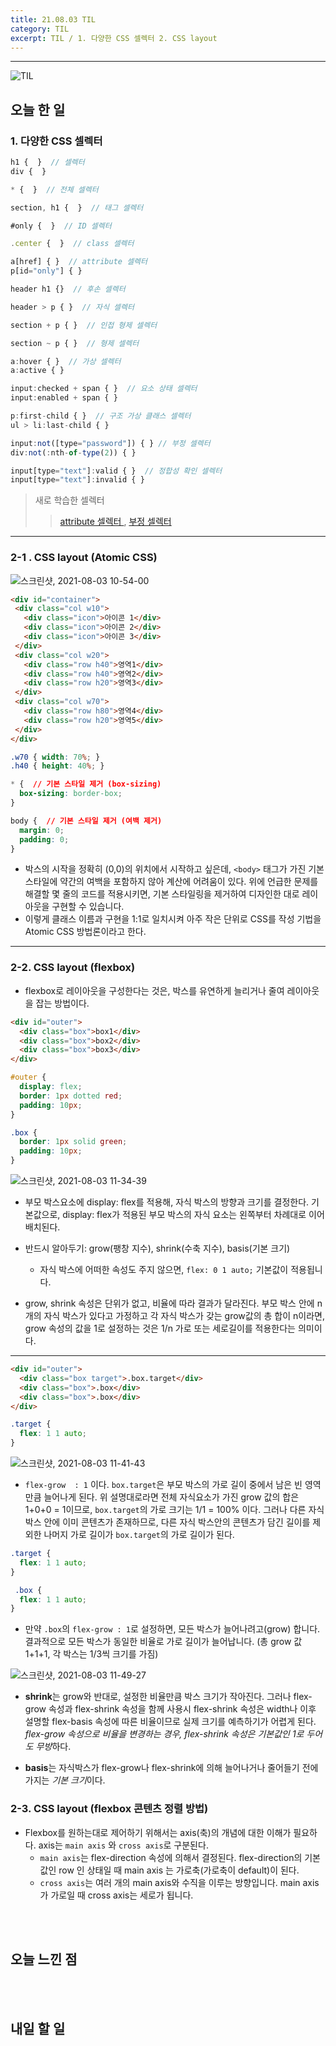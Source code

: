 ```yaml
---
title: 21.08.03 TIL
category: TIL
excerpt: TIL / 1. 다양한 CSS 셀렉터 2. CSS layout
---
```


---

![TIL](https://user-images.githubusercontent.com/83164003/127775612-7464075f-89e7-478e-82ee-dc1c2710a125.jpeg)
## 오늘 한 일
### 1. 다양한 CSS 셀렉터
  ```javascript
h1 {  }  // 셀렉터
div {  }  

* {  }  // 전체 셀렉터

section, h1 {  }  // 태그 셀렉터

#only {  }  // ID 셀렉터

.center {  }  // class 셀렉터

a[href] { }  // attribute 셀렉터
p[id="only"] { }

header h1 {}  // 후손 셀렉터

header > p { }  // 자식 셀렉터

section + p { }  // 인접 형제 셀렉터

section ~ p { }  // 형제 셀렉터

a:hover { }  // 가상 셀렉터
a:active { }

input:checked + span { }  // 요소 상태 셀렉터
input:enabled + span { }

p:first-child { }  // 구조 가상 클래스 셀렉터
ul > li:last-child { }

input:not([type="password"]) { } // 부정 셀렉터
div:not(:nth-of-type(2)) { }

input[type="text"]:valid { }  // 정합성 확인 셀렉터
input[type="text"]:invalid { }
```

> 새로 학습한 셀렉터
>> <a href = "https://developer.mozilla.org/ko/docs/Web/CSS/Attribute_selectors" target="_blank"> attribute 셀렉터 </a> , <a href = "https://developer.mozilla.org/ko/docs/Web/CSS/:not" target="_blank"> 부정 셀렉터 </a>

---
### 2-1 . CSS layout (Atomic CSS)
![스크린샷, 2021-08-03 10-54-00](https://user-images.githubusercontent.com/83164003/127945320-113288ab-1eee-41b8-b76e-52b3528d1b7d.png)

 ```html
<div id="container">
  <div class="col w10"> 
    <div class="icon">아이콘 1</div>
    <div class="icon">아이콘 2</div>
    <div class="icon">아이콘 3</div>
  </div>
  <div class="col w20">
    <div class="row h40">영역1</div>
    <div class="row h40">영역2</div>
    <div class="row h20">영역3</div>
  </div>
  <div class="col w70">
    <div class="row h80">영역4</div>
    <div class="row h20">영역5</div>
  </div>
</div>
```

```css
.w70 { width: 70%; }
.h40 { height: 40%; }

* {  // 기본 스타일 제거 (box-sizing)
  box-sizing: border-box;
}

body {  // 기본 스타일 제거 (여백 제거)
  margin: 0;
  padding: 0;
}
```
- 박스의 시작을 정확히 (0,0)의 위치에서 시작하고 싶은데, `<body>` 태그가 가진 기본 스타일에 약간의 여백을 포함하지 않아 계산에 어려움이 있다. 위에 언급한 문제를 해결할 몇 줄의 코드를 적용시키면, 기본 스타일링을 제거하여 디자인한 대로 레이아웃을 구현할 수 있습니다.
- 이렇게 클래스 이름과 구현을 1:1로 일치시켜 아주 작은 단위로 CSS를 작성 기법을 Atomic CSS 방법론이라고 한다.

---
	
### 2-2. CSS layout (flexbox)
- flexbox로 레이아웃을 구성한다는 것은, 박스를 유연하게 늘리거나 줄여 레이아웃을 잡는 방법이다.

```html
<div id="outer">
  <div class="box">box1</div>
  <div class="box">box2</div>
  <div class="box">box3</div>
</div>
```

```css
#outer {
  display: flex;
  border: 1px dotted red;
  padding: 10px;
}

.box {
  border: 1px solid green;
  padding: 10px;
}
```

![스크린샷, 2021-08-03 11-34-39](https://user-images.githubusercontent.com/83164003/127948605-5b677868-0775-4312-846c-2c310b39c343.png)

- 부모 박스요소에 display: flex를 적용해, 자식 박스의 방향과 크기를 결정한다. 기본값으로, display: flex가 적용된 부모 박스의 자식 요소는 왼쪽부터 차례대로 이어 배치된다.

- 반드시 알아두기: grow(팽창 지수), shrink(수축 지수), basis(기본 크기)
  - 자식 박스에 어떠한 속성도 주지 않으면, `flex: 0 1 auto;` 기본값이 적용됩니다.

- grow, shrink 속성은 단위가 없고, 비율에 따라 결과가 달라진다. 부모 박스 안에 n개의 자식 박스가 있다고 가정하고 각 자식 박스가 갖는 grow값의 총 합이 n이라면,  grow 속성의 값을 1로 설정하는 것은 1/n 가로 또는 세로길이를 적용한다는 의미이다. 

---
```html
<div id="outer">
  <div class="box target">.box.target</div>
  <div class="box">.box</div>
  <div class="box">.box</div>
</div>
```

```css
.target {
  flex: 1 1 auto;
}
```
![스크린샷, 2021-08-03 11-41-43](https://user-images.githubusercontent.com/83164003/127949162-69b3778e-7417-46e9-9fd4-f69cefdfed57.png)

- `flex-grow  : 1` 이다. `box.target`은 부모 박스의 가로 길이 중에서 남은 빈 영역만큼 늘어나게 된다. 위 설명대로라면 전체 자식요소가 가진 grow 값의 합은 1+0+0 = 1이므로, `box.target`의 가로 크기는 1/1 = 100% 이다. 그러나 다른 자식 박스 안에 이미 콘텐츠가 존재하므로, 다른 자식 박스안의 콘텐츠가 담긴 길이를 제외한 나머지 가로 길이가 `box.target`의 가로 길이가 된다.

```css
.target {
  flex: 1 1 auto;
}

 .box {
  flex: 1 1 auto;
}
```
- 만약 `.box`의 `flex-grow : 1`로 설정하면, 모든 박스가 늘어나려고(grow) 합니다. 결과적으로 모든 박스가 동일한 비율로 가로 길이가 늘어납니다. (총 grow 값 1+1+1, 각 박스는 1/3씩 크기를 가짐)
    
![스크린샷, 2021-08-03 11-49-27](https://user-images.githubusercontent.com/83164003/127949798-edc91622-22c2-4fdf-8032-4b45af947f10.png)    

- **shrink**는 grow와 반대로, 설정한 비율만큼 박스 크기가 작아진다. 그러나 flex-grow 속성과 flex-shrink 속성을 함께 사용시 flex-shrink 속성은 width나 이후 설명할 flex-basis 속성에 따른 비율이므로 실제 크기를 예측하기가 어렵게 된다. *flex-grow 속성으로 비율을 변경하는 경우, flex-shrink 속성은 기본값인 1로 두어도 무방*하다.

- **basis**는 자식박스가 flex-grow나 flex-shrink에 의해 늘어나거나 줄어들기 전에 가지는 *기본 크기*이다.

### 2-3. CSS layout (flexbox 콘텐츠 정렬 방법)
- Flexbox를 원하는대로 제어하기 위해서는 axis(축)의 개념에 대한 이해가 필요하다.  axis는 `main axis` 와 `cross axis`로 구분된다.
  - `main axis`는 flex-direction 속성에 의해서 결정된다. flex-direction의 기본 값인 row 인 상태일 때 main axis 는 가로축(가로축이 default)이 된다.
  - `cross axis`는 여러 개의 main axis와 수직을 이루는 방향입니다. main axis가 가로일 때 cross axis는 세로가 됩니다.

<br>
<br>

## 오늘 느낀 점


<br>
<br>

## 내일 할 일
